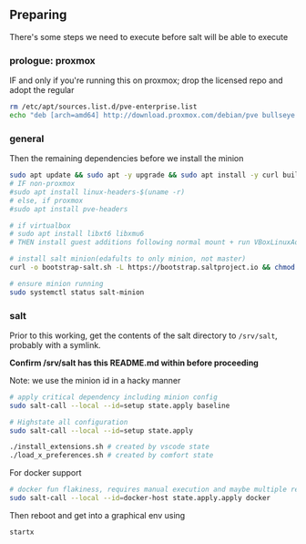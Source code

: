 ## Preparing

There's some steps we need to execute before salt will be able to execute

### prologue: proxmox

IF and only if you're running this on proxmox; drop the licensed repo and adopt the regular

```bash
rm /etc/apt/sources.list.d/pve-enterprise.list
echo "deb [arch=amd64] http://download.proxmox.com/debian/pve bullseye pve-no-subscription" > /etc/apt/sources.list.d/pve-install-repo.list
```

### general

Then the remaining dependencies before we install the minion

```bash
sudo apt update && sudo apt -y upgrade && sudo apt install -y curl build-essential dkms
# IF non-proxmox
#sudo apt install linux-headers-$(uname -r)
# else, if proxmox
#sudo apt install pve-headers

# if virtualbox
# sudo apt install libxt6 libxmu6
# THEN install guest additions following normal mount + run VBoxLinuxAdditions.run

# install salt minion(edafults to only minion, not master)
curl -o bootstrap-salt.sh -L https://bootstrap.saltproject.io && chmod +x bootstrap-salt.sh && sudo ./bootstrap-salt.sh -P onedir

# ensure minion running
sudo systemctl status salt-minion
```

### salt

Prior to this working, get the contents of the salt directory to `/srv/salt`, probably with a symlink.

**Confirm /srv/salt has this README.md within before proceeding**

Note: we use the minion id in a hacky manner

```bash
# apply critical dependency including minion config
sudo salt-call --local --id=setup state.apply baseline

# Highstate all configuration
sudo salt-call --local --id=setup state.apply

./install_extensions.sh # created by vscode state
./load_x_preferences.sh # created by comfort state
```

For docker support

```bash
# docker fun flakiness, requires manual execution and maybe multiple retries
sudo salt-call --local --id=docker-host state.apply.apply docker
```

Then reboot and get into a graphical env using

```bash
startx
```

